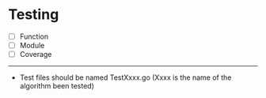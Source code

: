 # Testing

- [ ] Function
- [ ] Module
- [ ] Coverage

---

- Test files should be named TestXxxx.go (Xxxx is the name of the algorithm been tested)
